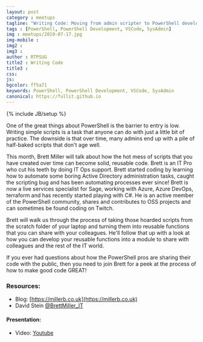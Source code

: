 ```yaml
---
layout: post
category : meetups
tagline: "Writing Code: Moving from admin scripter to PowerShell developer"
tags : [PowerShell, PowerShell Development, VSCode, SysAdmin]
img : meetups/2019-07-17.jpg
img-mobile : 
img2 : 
img3 : 
author : RTPSUG
title2 : Writing Code
title3 : 
css: 
js: 
bgcolor: ff5a71
keywords: PowerShell, PowerShell Development, VSCode, SysAdmin
canonical: https://fullit.github.io
---
```

{% include JB/setup %}

One of the great things about PowerShell is the barrier to entry is low. Writing simple scripts is a task that anyone can do with just a little bit of practice. The downside is that over time, many admins end up with a pile of half-baked scripts that don't age well.

<!--more-->

This month, Brett Miller will talk about how the hot mess of scripts that you have created over time can become solid, reusable code. Brett is an IT Pro who cut his teeth by doing IT Ops support. Brett started coding by learning how to automate some boring Active Directory administration tasks, caught the scripting bug and has been automating processes ever since! Brett is now a live services specialist for Sage, working with Azure, Azure DevOps, terraform and has recently started playing with C#. He is an active member of the PowerShell community, shares and contributes to OSS projects and can sometimes be found coding on Twitch.

Brett will walk us through the process of taking those hoarded scripts from the scratch folder of your laptop and turning them into reusable functions that you can share with your colleagues. He'll follow that up with a look at how you can develop your reusable functions into a module to share with colleagues and the rest of the IT world.

If you ever had questions about how the PowerShell pros are sharing their code with the public, then you need to join Brett for a peek at the process of how to make good code GREAT!

### Resources:

* Blog: [https://millerb.co.uk](https://millerb.co.uk)
* David Stein [@BrettMiller_IT](https://twitter.com/BrettMiller_IT)

#### Presentation:

* Video: [Youtube](https://www.youtube.com/watch?v=mdVesigkE4I)

